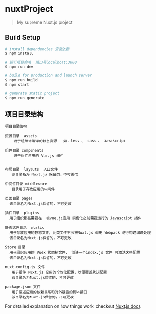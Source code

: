 # nuxtProject

> My supreme Nuxt.js project

## Build Setup

``` bash
# install dependencies 安装依赖
$ npm install

# 运行项目命令  端口号localhost:3000
$ npm run dev

# build for production and launch server
$ npm run build
$ npm start

# generate static project
$ npm run generate
```
## 项目目录结构
```
项目目录结构

资源目录  assets  
    用于组织未编译的静态资源   如：less 、 sass 、 JavaScript

组件目录 components  
    用于组件应用的 Vue.js 组件

   
布局目录  layouts  入口文件  
   该目录名为 Nuxt.js 保留的，不可更改

中间件目录 middleware  
   目录用于存放应用的中间件

页面目录 pages
  该目录名为Nuxt.js保留的，不可更改

插件目录  plugins 
  用于组织那些需要在  根vue.js应用 实例化之前需要运行的 Javascript 插件

静态文件目录  static
  用于存放应用的静态文件，此类文件不会被Nuxt.js 调用 Webpack 进行构建编译处理
  该目录名为Nuxt.js保留的，不可更改

Store 目录
  用于组织应用的 Vuex 状态树文件， 创建一个index.js 文件 可激活这些配置
  该目录名为Nuxt.js保留的，不可更改

nuxt.config.js 文件
   用于组件 Nuxt.js 应用的个性化配置，以便覆盖默认配置
   该目录名为Nuxt.js保留的，不可更改

package.json 文件
   用于描述应用的依赖关系和对外暴露的脚本接口
   该目录名为Nuxt.js保留的，不可更改

```

For detailed explanation on how things work, checkout [Nuxt.js docs](https://nuxtjs.org).
